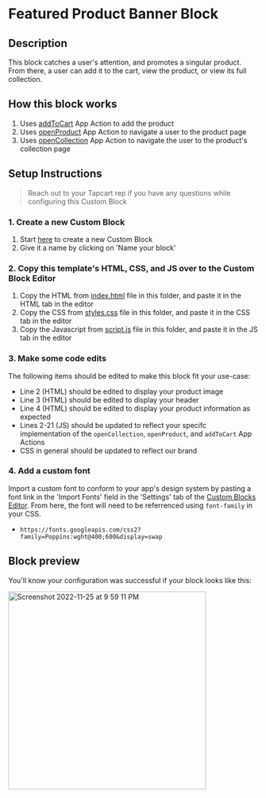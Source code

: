 # Featured Product Banner Block

## Description
This block catches a user's attention, and promotes a singular product. From there, a user can add it to the cart, view the product, or view its full collection.

## How this block works
1. Uses [addToCart](https://docs.tapcart.com/docs/app-actions) App Action to add the product
2. Uses [openProduct](https://docs.tapcart.com/docs/app-actions) App Action to navigate a user to the product page
3. Uses [openCollection](https://docs.tapcart.com/docs/app-actions) App Action to navigate the user to the product's collection page

## Setup Instructions
> Reach out to your Tapcart rep if you have any questions while configuring this Custom Block

### 1. Create a new Custom Block
1. Start [here](https://app.tapcart.com/custom-blocks) to create a new Custom Block
2. Give it a name by clicking on 'Name your block'

### 2. Copy this template's HTML, CSS, and JS over to the Custom Block Editor
1. Copy the HTML from [index.html](https://github.com/Tapcart-Templates/custom-block-templates/blob/main/Featured%20Product%20Homepage%20Banner/index.html) file in this folder, and paste it in the HTML tab in the editor
2. Copy the CSS from [styles.css](https://github.com/Tapcart-Templates/custom-block-templates/blob/main/Featured%20Product%20Homepage%20Banner/styles.css) file in this folder, and paste it in the CSS tab in the editor
3. Copy the Javascript from [script.js](https://github.com/Tapcart-Templates/custom-block-templates/blob/main/Featured%20Product%20Homepage%20Banner/scripts.js) file in this folder, and paste it in the JS tab in the editor

### 3. Make some code edits
The following items should be edited to make this block fit your use-case:

- Line 2 (HTML) should be edited to display your product image
- Line 3 (HTML) should be edited to display your header
- Line 4 (HTML) should be edited to display your product information as expected
- Lines 2-21 (JS) should be updated to reflect your specifc implementation of the `openCollection`, `openProduct`, and `addToCart` App Actions
- CSS in general should be updated to reflect our brand

### 4. Add a custom font
Import a custom font to conform to your app's design system by pasting a font link in the 'Import Fonts' field in the 'Settings' tab of the [Custom Blocks Editor](https://app.tapcart.com/custom-blocks). From here, the font will need to be referrenced using `font-family` in your CSS.

- `https://fonts.googleapis.com/css2?family=Poppins:wght@400;600&display=swap`

## Block preview
You'll know your configuration was successful if your block looks like this:

<img width="398" alt="Screenshot 2022-11-25 at 9 59 11 PM" src="https://user-images.githubusercontent.com/15990327/204074638-afc7edf6-c40a-4a55-b3d0-ce92bb4edad4.png">

